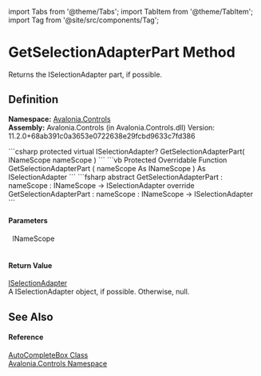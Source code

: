 import Tabs from '@theme/Tabs'; 
import TabItem from '@theme/TabItem'; 
import Tag from '@site/src/components/Tag'; 

# GetSelectionAdapterPart Method


Returns the ISelectionAdapter part, if possible.



## Definition
**Namespace:** <a href="N_Avalonia_Controls">Avalonia.Controls</a>  
**Assembly:** Avalonia.Controls (in Avalonia.Controls.dll) Version: 11.2.0+68ab391c0a3653e0722638e29fcbd9633c7fd386

<Tabs groupId="api-code-preview">
<TabItem value="csharp" label="C#">
```csharp
protected virtual ISelectionAdapter? GetSelectionAdapterPart(
	INameScope nameScope
)
```
</TabItem>
<TabItem value="vb" label="VB">
```vb
Protected Overridable Function GetSelectionAdapterPart ( 
	nameScope As INameScope
) As ISelectionAdapter
```
</TabItem>
<TabItem value="fsharp" label="F#">
```fsharp
abstract GetSelectionAdapterPart : 
        nameScope : INameScope -> ISelectionAdapter 
override GetSelectionAdapterPart : 
        nameScope : INameScope -> ISelectionAdapter 
```
</TabItem>
</Tabs>



#### Parameters
<dl><dt>  INameScope</dt><dd> </dd></dl>

#### Return Value
<a href="T_Avalonia_Controls_Utils_ISelectionAdapter">ISelectionAdapter</a>  
A ISelectionAdapter object, if possible. Otherwise, null.

## See Also


#### Reference
<a href="T_Avalonia_Controls_AutoCompleteBox">AutoCompleteBox Class</a>  
<a href="N_Avalonia_Controls">Avalonia.Controls Namespace</a>  

